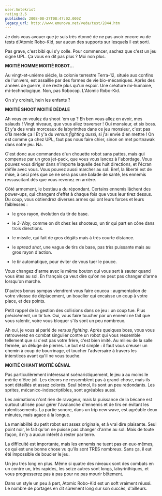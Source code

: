 ```yaml
---
user:Antekrist
rating:3.5
published: 2008-08-27T08:47:02.000Z
legacy_url: http://www.emunova.net/veda/test/2844.htm
---
```

Je dois vous avouer que je suis très étonné de ne pas avoir encore vu de tests d'Atomic Robo-Kid, sur aucun des supports sur lesquels il est sorti.  

Pas grave, c'est bibi qui s'y colle. Pour commencer, sachez que c'est un jeu signé UPL. Ça vous en dit pas plus ? Moi non plus.  

  

**MOITIÉ HOMME MOITIÉ ROBOT...**  

Au vingt-et-unième siècle, la colonie terrestre Terra-12, située aux confins de l'univers, est assaillie par des formes de vie bio-mécaniques. Après des années de guerre, il ne reste plus qu'un espoir. Une créature mi-humaine, mi-technologique. Non, pas Robocop. L'Atomic Robo-Kid.  

On s'y croirait, hein les enfants ?  

  

**MOITIÉ SHOOT MOITIÉ DÉDALE**  

Ah vous en voulez du shoot 'em up ? Eh ben vous allez en avoir, mes salauds ! Vingt niveaux, que vous allez traverser ! Oui monsieur, et six boss. Et y'a des vrais morceaux de labyrinthes dans ce jeu monsieur, c'est pas d'là merde ça ! Et y'a du _versus fighting aussi_, si j'ai envie d'en mettre ! On est comme ça chez UPL, faut pas nous faire chier, sinon on met portnawak dans notre jeu. Na.  

C'est donc aux commandes d'un chouette robot sans pattes, mais qui compense par un gros jet-pack, que vous vous lancez à l'abordage. Vous pouvez vous diriger dans n'importe laquelle des huit directions, et l'écran défile avec vous. Vous pouvez aussi marcher au sol. Bref, la liberté est de mise, à ceci près que ce ne sera pas une balade de santé, les ennemis ressuscitant dès que vous revenez en arrière.  

Côté armement, le bestiau a du répondant. Certains ennemis lâchent des power-ups, qui changent d'effet à chaque fois que vous leur tirez dessus. Du coup, vous obtiendrez diverses armes qui ont leurs forces et leurs faiblesses :  

- le gros rayon, évolution du tir de base.  

- le _3-Way_, comme on dit chez les shooteux, un tir qui part en cône dans trois directions.  

- le missile, qui fait de gros dégâts mais à très courte distance.  

- le _spread shot_, une vague de tirs de base, pas très puissante mais au gros rayon d'action.  

- le tir automatique, pour éviter de vous tuer le pouce.  

Vous changez d'arme avec le même bouton qui vous sert à sauter quand vous êtes au sol. En français ça veut dire qu'on ne peut pas changer d'arme lorsqu'on marche.  

D'autres bonus sympas viendront vous faire coucou : augmentation de votre vitesse de déplacement, un bouclier qui encaisse un coup à votre place, et des points.  

Petit rappel de la gestion des collisions dans ce jeu : un coup tue. Plus précisément, un tir tue. Oui, vous faire toucher par un ennemi ne fait que vous ralentir, voire vous bloquer s'ils sont un peu nombreux.  

Ah oui, je vous ai parlé de _versus fighting_. Après quelques boss, vous vous retrouverez en combat singulier contre un robot qui vous ressemble tellement que si c'est pas votre frère, c'est bien imité. Au milieu de la salle fermée, un déluge de pierres. Le but est simple : il faut vous creuser un chemin à coup de bourrinage, et toucher l'adversaire à travers les interstices avant qu'il ne vous touche.  

  

**MOITIÉ CHIANT MOITIÉ GÉNIAL**  

Pas particulièrement intéressant scénaristiquement, le jeu a au moins le mérite d'être joli. Les décors ne ressemblent pas à grand-chose, mais ils sont détaillés et assez colorés. Seul bémol, ils sont un peu redondants. Les sprites, mécanico-indescriptibles, sont agréables aussi.  

Les animations n'ont rien de ravageur, mais la puissance de la bécane est surtout utilisée pour gérer l'avalanche d'ennemis et de tirs en évitant les ralentissements. La partie sonore, dans un trip new wave, est agréable deux minutes, mais agace à la longue.  

La maniabilité du petit robot est assez originale, et à vrai dire plaisante. Seul point noir, le fait qu'on ne puisse pas changer d'arme au sol. Mais de toute façon, il n'y a aucun intérêt à rester par terre.  

La difficulté est importante, mais les ennemis ne tuent pas en eux-mêmes, ce qui est une bonne chose vu qu'ils sont TRÈS nombreux. Sans ça, il eut été impossible de boucler le jeu.  

Un jeu très long en plus. Même si quatre des niveaux sont des combats en un contre un, très rapides, les seize autres sont longs, labyrinthiques, et vous progresserez pas à pas pour ne pas mourir bêtement.  

  

Dans un style un peu à part, Atomic Robo-Kid est un soft vraiment réussi. Le nombre de portages en dit sûrement long sur son succès, d'ailleurs.